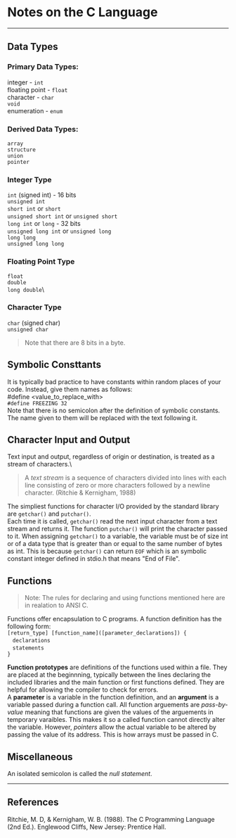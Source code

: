 # Notes on the C Language
---
## Data Types

### Primary Data Types:
integer - `int`\
floating point - `float`\
character - `char`\
`void`\
enumeration - `enum`

### Derived Data Types:
`array`\
`structure`\
`union`\
`pointer`

### Integer Type
`int` (signed int) - 16 bits\
`unsigned int`\
`short int` or `short`\
`unsigned short int` or `unsigned short`\
`long int` or `long` - 32 bits\
`unsigned long int` or `unsigned long`\
`long long`\
`unsigned long long`

### Floating Point Type
`float`\
`double`\
`long double`\

### Character Type
`char` (signed char)\
`unsigned char`

> Note that there are 8 bits in a byte.

## Symbolic Consttants 

It is typically bad practice to have constants within random places of your code. Instead, 
give them names as follows:\
#define <NAME> <value_to_replace_with>\
`#define FREEZING 32`\
Note that there is no semicolon after the definition of symbolic constants. The name given 
to them will be replaced with the text following it.

## Character Input and Output

Text input and output, regardless of origin or destination, is treated as a stream of characters.\  

> A _text stream_ is a sequence of characters divided into lines with each line consisting of zero 
> or more characters followed by a newline character. (Ritchie & Kernigham, 1988)

The simpliest functions for character I/O provided by the standard library are `getchar()` and `putchar()`.\
Each time it is called, `getchar()` read the next input character from a text stream and returns it. The function 
`putchar()` will print the character passed to it. When assigning `getchar()` to a variable, the variable must be 
of size int or of a data type that is greater than or equal to the same number of bytes as int. This is because 
`getchar()` can return `EOF` which is an symbolic constant integer defined in stdio.h that means "End of File".

## Functions

> Note: The rules for declaring and using functions mentioned here are in realation to ANSI C.

Functions offer encapsulation to C programs. A function definition has the following form:\
`[return_type] [function_name]([parameter_declarations]) {`\
&nbsp;&nbsp;&nbsp;`declarations`\
&nbsp;&nbsp;&nbsp;`statements`\
`}`

**Function prototypes** are definitions of the functions used within a file. They are placed at the beginnning, typically 
between the lines declaring the included libraries and the main function or first functions defined. They are helpful for 
allowing the compiler to check for errors.\
A **parameter** is a variable in the function definition, and an **argument** is a variable passed during a function call. 
All function arguements are _pass-by-value_ meaning that functions are given the values of the arguements in temporary varaibles. 
This makes it so a called function cannot directly alter the variable. However, _pointers_ allow the actual variable to be altered 
by passing the value of its address. This is how arrays must be passed in C.

## Miscellaneous

An isolated semicolon is called the _null statement_.

---

## References

Ritchie, M. D, & Kernigham, W. B. (1988). The C Programming Language (2nd Ed.). Englewood Cliffs, New Jersey: Prentice Hall.
